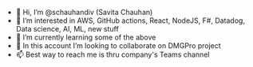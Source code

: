 - 👋 Hi, I’m @schauhandiv (Savita Chauhan)
- 👀 I’m interested in AWS, GitHub actions, React, NodeJS, F#, Datadog, Data science, AI, ML, new stuff
- 🌱 I’m currently learning some of the above
- 💞️ In this account I’m looking to collaborate on DMGPro project
- 📫 Best way to reach me is thru company's Teams channel

<!---
schauhandiv/schauhandiv is a ✨ special ✨ repository because its `README.md` (this file) appears on your GitHub profile.
You can click the Preview link to take a look at your changes.
--->
